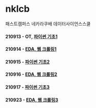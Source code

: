 # nklcb
패스트캠퍼스 네카라쿠배 데이터사이언스스쿨

#### 210913 - OT, [파이썬 기초1](https://github.com/keepithunnyt/nklcb/blob/main/210913.md)

#### 210914 - [EDA, 웹 크롤링1](https://github.com/keepithunnyt/nklcb/blob/main/210914.md)

#### 210915 - [파이썬 기초2](https://github.com/keepithunnyt/nklcb/blob/main/210915.md)

#### 210916 - [EDA, 웹 크롤링2](https://github.com/keepithunnyt/nklcb/blob/main/210916.md)

#### 210917 - [파이썬 기초3](https://github.com/keepithunnyt/nklcb/blob/main/210916.md)

#### 210923 - [EDA, 웹 크롤링3](https://github.com/keepithunnyt/nklcb/blob/main/210923.md)

